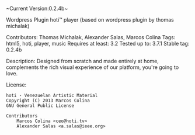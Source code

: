 ~Current Version:0.2.4b~

Wordpress Plugin hoti™ player
(based on wordpress plugin by thomas michalak)

Contributors: Thomas Michalak, Alexander Salas, Marcos Colina
Tags: html5, hoti, player, music
Requires at least: 3.2
Tested up to: 3.7.1
Stable tag: 0.2.4b

Description: Designed from scratch and made ​​entirely at home, complements the rich visual experience of our platform, you're going to love.

License:

    hoti - Venezuelan Artistic Material
    Copyright (C) 2013 Marcos Colina
    GNU General Public License
	
	Contributors
		Marcos Colina <ceo@hoti.tv>
		Alexander Salas <a.salas@ieee.org>